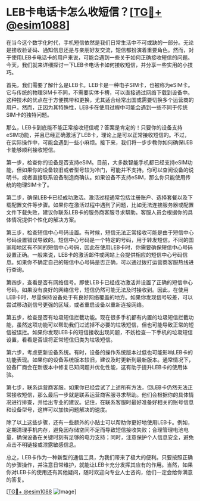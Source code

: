 # LEB卡电话卡怎么收短信？[[TG💪+ @esim1088](https://t.me/s/esim1088)]

在当今这个数字化时代，手机短信依然是我们日常生活中不可或缺的一部分。无论是接收验证码、通知信息还是与亲朋好友交流，短信都扮演着重要角色。然而，对于使用LEB卡电话卡的用户来说，可能会遇到一些关于如何正确接收短信的问题。今天，我们就来详细探讨一下LEB卡电话卡如何接收短信，并分享一些实用的小技巧。

首先，我们需要了解什么是LEB卡。LEB卡是一种电子SIM卡，也被称为eSIM卡。它与传统的物理SIM卡不同，不需要实体卡槽，可以直接通过网络下载到设备中。这种技术的优点在于方便携带和更换，尤其适合经常出国或需要切换多个运营商的用户。然而，正因为其特殊性，LEB卡在使用过程中可能会遇到一些不同于传统SIM卡的独特问题。

那么，LEB卡到底能不能正常接收短信呢？答案是肯定的！只要你的设备支持eSIM功能，并且已经正确激活了LEB卡，理论上是可以正常接收短信的。不过，在实际操作中，可能会遇到一些小麻烦。接下来，我们将一步步教你如何确保LEB卡能够顺利接收短信。

第一步，检查你的设备是否支持eSIM。目前，大多数智能手机都已经支持eSIM功能，但如果你的设备较旧或者型号较为冷门，可能并不支持。你可以查阅设备的说明书，或者直接联系设备制造商确认。如果设备不支持eSIM，那么你只能使用传统的物理SIM卡了。

第二步，确保LEB卡已经成功激活。激活过程通常包括注册账户、选择套餐以及下载配置文件等步骤。如果你在激活过程中遇到了问题，比如无法连接服务器或配置文件下载失败，建议你联系LEB卡的服务商客服寻求帮助。客服人员会根据你的具体情况提供个性化的解决方案。

第三步，检查短信中心号码设置。有时候，短信无法正常接收可能是由于短信中心号码设置错误导致的。短信中心号码是一个特定的号码，用于转发短信。不同的国家和地区有不同的短信中心号码，因此在使用LEB卡时，你需要确保短信中心号码设置正确。一般来说，LEB卡的激活邮件或网站上会提供相应的短信中心号码信息。如果你不确定自己的短信中心号码是否正确，可以通过拨打运营商客服热线进行查询。

第四步，查看是否有网络信号。即使LEB卡已经成功激活并设置了正确的短信中心号码，如果没有良好的网络信号，短信仍然可能无法及时接收到。因此，在使用LEB卡时，尽量保持设备处于有良好网络覆盖的地方。如果你发现信号较差，可以尝试移动到信号更强的区域，或者重启设备以重新连接网络。

第五步，检查是否有垃圾短信拦截功能。现在很多手机都有内置的垃圾短信拦截功能，虽然这项功能可以帮助我们过滤掉不必要的垃圾短信，但也可能导致正常的短信被误拦。如果你发现LEB卡的短信接收出现问题，不妨检查一下手机的垃圾短信设置，看看是否误将正常短信归类为垃圾短信。

第六步，考虑更新设备系统。有时，设备的操作系统版本过低也可能影响LEB卡的功能表现。如果你的设备系统版本较旧，建议及时更新到最新版本。通常情况下，设备厂商会在新版本中修复已知问题并优化性能，这有助于提升LEB卡的使用体验。

第七步，联系运营商客服。如果你已经尝试了上述所有方法，但LEB卡仍然无法正常接收短信，那么最后一步就是联系运营商客服寻求帮助。他们会根据你的具体情况进行排查，并给出专业的建议。记住，在联系客服时最好准备好相关的账号信息和设备型号，这样可以加快问题解决的速度。

除了以上这些步骤，还有一些额外的小贴士可以帮助你更好地使用LEB卡。例如，定期清理手机内存，避免因存储空间不足而导致短信接收失败；合理管理电池电量，确保设备在关键时刻有足够的电力支持；同时，注意保护个人信息安全，避免点击不明链接或泄露敏感信息。

总之，LEB卡作为一种新型的通信工具，为我们带来了极大的便利。只要按照正确的步骤操作，并注意日常维护，就能让LEB卡充分发挥其应有的作用。当然，如果你对LEB卡的使用还有其他疑问，随时欢迎向专业人士咨询，他们一定会给你满意的答复。

[[TG💪+ @esim1088](https://t.me/s/esim1088) ![Image](https://i.postimg.cc/4NQfJmqS/Snipaste-2025-05-13-00-14-12.png)]